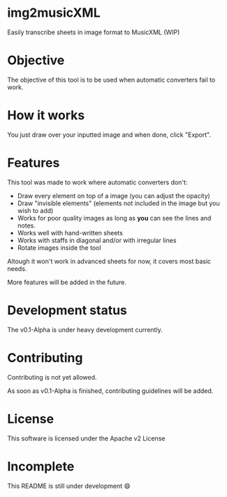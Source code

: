 # img2musicXML
Easily transcribe sheets in image format to MusicXML (WIP)

# Objective
The objective of this tool is to be used when automatic converters fail to work.

# How it works
You just draw over your inputted image and when done, click "Export".

# Features
This tool was made to work where automatic converters don't:
 * Draw every element on top of a image (you can adjust the opacity)
 * Draw "invisible elements" (elements not included in the image but you wish to add)
 * Works for poor quality images as long as **you** can see the lines and notes.
 * Works well with hand-written sheets
 * Works with staffs in diagonal and/or with irregular lines
 * Rotate images inside the tool


Altough it won't work in advanced sheets for now, it covers most basic needs.

More features will be added in the future.

# Development status
The v0.1-Alpha is under heavy development currently.

# Contributing
Contributing is not yet allowed.

As soon as v0.1-Alpha is finished, contributing guidelines will be added.

# License
This software is licensed under the Apache v2 License

# Incomplete
This README is still under development :smile:
